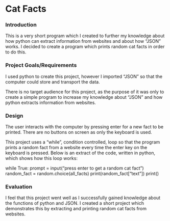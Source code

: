 # Cat Facts

### Introduction
This is a very short program which I created to further my knowledge about how python can extract information from websites and about how “JSON” works. I decided to create a program which prints random cat facts in order to do this.

### Project Goals/Requirements
I used python to create this project, however I imported “JSON” so that the computer could store and transport the data. 

There is no target audience for this project, as the purpose of it was only to create a simple program to increase my knowledge about “JSON” and how python extracts information from websites.

### Design
The user interacts with the computer by pressing enter for a new fact to be printed. There are no buttons on screen as only the keyboard is used.

This project uses a “while”, condition controlled, loop so that the program prints a random fact from a website every time the enter key on the keyboard is pressed. Below is an extract of the code, written in python, which shows how this loop works:

  while True:
    prompt = input(“press enter to get a random cat fact”)
    random_fact = random.choice(all_facts)
    print(random_fact[“text”])
    print()

### Evaluation
I feel that this project went well as I successfully gained knowledge about the functions of python and JSON. I created a short project which demonstrates this by extracting and printing random cat facts from websites.

